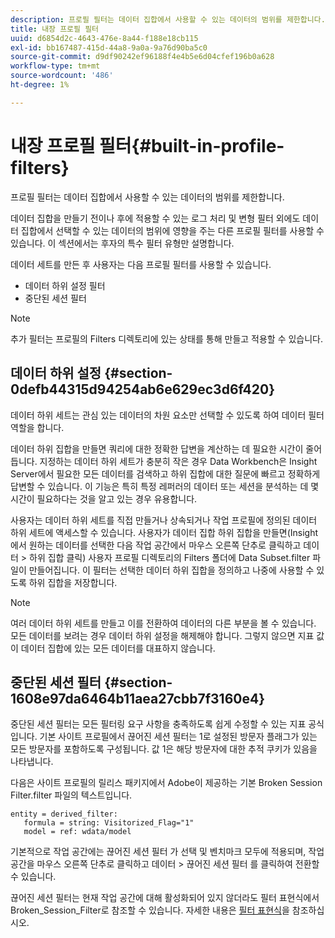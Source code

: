 ```yaml
---
description: 프로필 필터는 데이터 집합에서 사용할 수 있는 데이터의 범위를 제한합니다.
title: 내장 프로필 필터
uuid: d6854d2c-4643-476e-8a44-f188e18cb115
exl-id: bb167487-415d-44a8-9a0a-9a76d90ba5c0
source-git-commit: d9df90242ef96188f4e4b5e6d04cfef196b0a628
workflow-type: tm+mt
source-wordcount: '486'
ht-degree: 1%

---
```


# 내장 프로필 필터{#built-in-profile-filters}

프로필 필터는 데이터 집합에서 사용할 수 있는 데이터의 범위를 제한합니다.

데이터 집합을 만들기 전이나 후에 적용할 수 있는 로그 처리 및 변형 필터 외에도 데이터 집합에서 선택할 수 있는 데이터의 범위에 영향을 주는 다른 프로필 필터를 사용할 수 있습니다. 이 섹션에서는 후자의 특수 필터 유형만 설명합니다.

데이터 세트를 만든 후 사용자는 다음 프로필 필터를 사용할 수 있습니다.

* 데이터 하위 설정 필터
* 중단된 세션 필터

>[!NOTE]
>
>추가 필터는 프로필의 Filters 디렉토리에 있는 상태를 통해 만들고 적용할 수 있습니다.

## 데이터 하위 설정 {#section-0defb44315d94254ab6e629ec3d6f420}

데이터 하위 세트는 관심 있는 데이터의 차원 요소만 선택할 수 있도록 하여 데이터 필터 역할을 합니다.

데이터 하위 집합을 만들면 쿼리에 대한 정확한 답변을 계산하는 데 필요한 시간이 줄어듭니다. 지정하는 데이터 하위 세트가 충분히 작은 경우 Data Workbench은 Insight Server에서 필요한 모든 데이터를 검색하고 하위 집합에 대한 질문에 빠르고 정확하게 답변할 수 있습니다. 이 기능은 특히 특정 레퍼러의 데이터 또는 세션을 분석하는 데 몇 시간이 필요하다는 것을 알고 있는 경우 유용합니다.

사용자는 데이터 하위 세트를 직접 만들거나 상속되거나 작업 프로필에 정의된 데이터 하위 세트에 액세스할 수 있습니다. 사용자가 데이터 집합 하위 집합을 만들면(Insight에서 원하는 데이터를 선택한 다음 작업 공간에서 마우스 오른쪽 단추로 클릭하고 데이터 > 하위 집합 클릭) 사용자 프로필 디렉토리의 Filters 폴더에 Data Subset.filter 파일이 만들어집니다. 이 필터는 선택한 데이터 하위 집합을 정의하고 나중에 사용할 수 있도록 하위 집합을 저장합니다.

>[!NOTE]
>
>여러 데이터 하위 세트를 만들고 이를 전환하여 데이터의 다른 부분을 볼 수 있습니다. 모든 데이터를 보려는 경우 데이터 하위 설정을 해제해야 합니다. 그렇지 않으면 지표 값이 데이터 집합에 있는 모든 데이터를 대표하지 않습니다.

## 중단된 세션 필터 {#section-1608e97da6464b11aea27cbb7f3160e4}

중단된 세션 필터는 모든 필터링 요구 사항을 충족하도록 쉽게 수정할 수 있는 지표 공식입니다. 기본 사이트 프로필에서 끊어진 세션 필터는 1로 설정된 방문자 플래그가 있는 모든 방문자를 포함하도록 구성됩니다. 값 1은 해당 방문자에 대한 추적 쿠키가 있음을 나타냅니다.

다음은 사이트 프로필의 릴리스 패키지에서 Adobe이 제공하는 기본 Broken Session Filter.filter 파일의 텍스트입니다.

```
entity = derived_filter:
   formula = string: Visitorized_Flag="1"
   model = ref: wdata/model
```

기본적으로 작업 공간에는 끊어진 세션 필터 가 선택 및 벤치마크 모두에 적용되며, 작업 공간을 마우스 오른쪽 단추로 클릭하고 데이터 > 끊어진 세션 필터 를 클릭하여 전환할 수 있습니다.

끊어진 세션 필터는 현재 작업 공간에 대해 활성화되어 있지 않더라도 필터 표현식에서 Broken_Session_Filter로 참조할 수 있습니다. 자세한 내용은 [필터 표현식](https://docs.adobe.com/content/help/en/data-workbench/using/client/t-open-ins.html#Syntax_for_Identifiers)을 참조하십시오.
